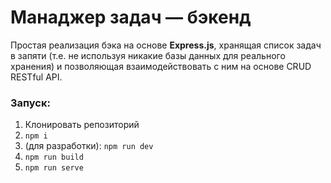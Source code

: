# Манаджер задач — бэкенд

Простая реализация бэка на основе **Express.js**, хранящая список задач в запяти (т.е. не используя никакие базы данных для реального хранения) и позволяющая взаимодействовать с ним на основе CRUD RESTful API.


### Запуск:

1. Клонировать репозиторий
2. `npm i`
3. (для разработки): `npm run dev`
4. `npm run build`
5. `npm run serve`
